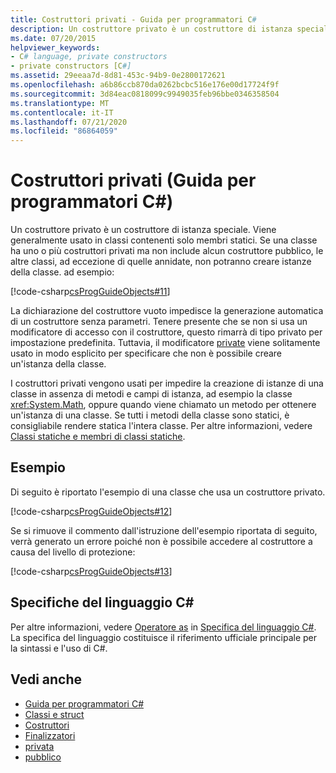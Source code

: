 ```yaml
---
title: Costruttori privati - Guida per programmatori C#
description: Un costruttore privato è un costruttore di istanza speciale in C# usato per limitare la modalità di creazione di un oggetto. Possono essere usati con metodi factory o altri idiomi di costruzione.
ms.date: 07/20/2015
helpviewer_keywords:
- C# language, private constructors
- private constructors [C#]
ms.assetid: 29eeaa7d-8d81-453c-94b9-0e2800172621
ms.openlocfilehash: a6b86ccb870da0262bcbc516e176e00d17724f9f
ms.sourcegitcommit: 3d84eac0818099c9949035feb96bbe0346358504
ms.translationtype: MT
ms.contentlocale: it-IT
ms.lasthandoff: 07/21/2020
ms.locfileid: "86864059"
---
```

# <a name="private-constructors-c-programming-guide"></a>Costruttori privati (Guida per programmatori C#)
Un costruttore privato è un costruttore di istanza speciale. Viene generalmente usato in classi contenenti solo membri statici. Se una classe ha uno o più costruttori privati ma non include alcun costruttore pubblico, le altre classi, ad eccezione di quelle annidate, non potranno creare istanze della classe. ad esempio:  
  
 [!code-csharp[csProgGuideObjects#11](~/samples/snippets/csharp/VS_Snippets_VBCSharp/csProgGuideObjects/CS/Objects.cs#11)]  
  
 La dichiarazione del costruttore vuoto impedisce la generazione automatica di un costruttore senza parametri. Tenere presente che se non si usa un modificatore di accesso con il costruttore, questo rimarrà di tipo privato per impostazione predefinita. Tuttavia, il modificatore [private](../../language-reference/keywords/private.md) viene solitamente usato in modo esplicito per specificare che non è possibile creare un'istanza della classe.  
  
 I costruttori privati vengono usati per impedire la creazione di istanze di una classe in assenza di metodi e campi di istanza, ad esempio la classe <xref:System.Math>, oppure quando viene chiamato un metodo per ottenere un'istanza di una classe. Se tutti i metodi della classe sono statici, è consigliabile rendere statica l'intera classe. Per altre informazioni, vedere [Classi statiche e membri di classi statiche](./static-classes-and-static-class-members.md).  
  
## <a name="example"></a>Esempio  
 Di seguito è riportato l'esempio di una classe che usa un costruttore privato.  
  
 [!code-csharp[csProgGuideObjects#12](~/samples/snippets/csharp/VS_Snippets_VBCSharp/csProgGuideObjects/CS/Objects.cs#12)]  
  
 Se si rimuove il commento dall'istruzione dell'esempio riportata di seguito, verrà generato un errore poiché non è possibile accedere al costruttore a causa del livello di protezione:  
  
 [!code-csharp[csProgGuideObjects#13](~/samples/snippets/csharp/VS_Snippets_VBCSharp/csProgGuideObjects/CS/Objects.cs#13)]  
  
## <a name="c-language-specification"></a>Specifiche del linguaggio C#  

Per altre informazioni, vedere [Operatore as](~/_csharplang/spec/classes.md#private-constructors) in [Specifica del linguaggio C#](/dotnet/csharp/language-reference/language-specification/introduction). La specifica del linguaggio costituisce il riferimento ufficiale principale per la sintassi e l'uso di C#.
  
## <a name="see-also"></a>Vedi anche

- [Guida per programmatori C#](../index.md)
- [Classi e struct](./index.md)
- [Costruttori](./constructors.md)
- [Finalizzatori](./destructors.md)
- [privata](../../language-reference/keywords/private.md)
- [pubblico](../../language-reference/keywords/public.md)
